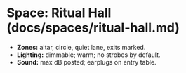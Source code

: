 # Space: Ritual Hall (docs/spaces/ritual-hall.md)

* **Zones:** altar, circle, quiet lane, exits marked.
* **Lighting:** dimmable; warm; no strobes by default.
* **Sound:** max dB posted; earplugs on entry table.
